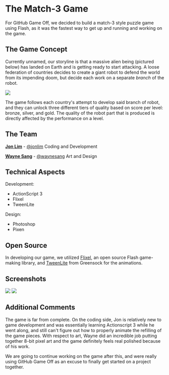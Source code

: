 # The Match-3 Game

For GitHub Game Off, we decided to build a match-3 style puzzle game using Flash, as it was the fastest way to get up and running and working on the game.

## The Game Concept

Currently unnamed, our storyline is that a massive alien being (pictured below) has landed on Earth and is getting ready to start attacking. A loose federation of countries decides to create a giant robot to defend the world from its impending doom, but decide each work on a separate *branch* of the robot.

![](http://i.imgur.com/jiJ7y.gif)

The game follows each country's attempt to develop said branch of robot, and they can unlock three different tiers of quality based on score per level: bronze, silver, and gold. The quality of the robot part that is produced is directly affected by the performance on a level.

## The Team

**[Jon Lim](https://github.com/JonLim)** - [@jonlim](https://twitter.com/jonlim)
Coding and Development

**[Wayne Sang](https://github.com/Barnahog)** - [@waynesang](https://twitter.com/waynesang)
Art and Design

## Technical Aspects

Development:

* ActionScript 3
* Flixel
* TweenLite

Design:

* Photoshop
* Pixen

## Open Source

In developing our game, we utilized [Flixel](http://flixel.org/), an open source Flash game-making library, and [TweenLite](https://www.greensock.com/tweenlite/) from Greensock for the animations.

## Screenshots

![](http://i.imgur.com/PnrWh.png)
![](http://i.imgur.com/N8XuJ.png)

## Additional Comments

The game is far from complete. On the coding side, Jon is relatively new to game development and was essentially learning Actionscript 3 while he went along, and still can't figure out how to properly animate the refilling of the game pieces. With respect to art, Wayne did an incredible job putting together 8-bit pixel art and the game definitely feels real polished because of his work.

We are going to continue working on the game after this, and were really using GitHub Game Off as an excuse to finally get started on a project together.